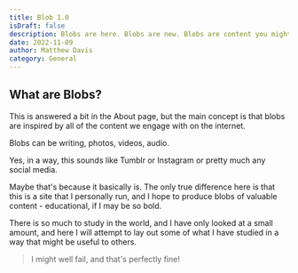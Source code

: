 ```yaml
---
title: Blob 1.0
isDraft: false
description: Blobs are here. Blobs are new. Blobs are content you might like to chew on. Don't wait to engage. This blob is for you!
date: 2022-11-09
author: Matthew Davis
category: General
---
```


## What are Blobs?

This is answered a bit in the About page, but the main concept is that blobs are inspired by all of the content we engage with on the internet.

Blobs can be writing, photos, videos, audio.

Yes, in a way, this sounds like Tumblr or Instagram or pretty much any social media.

Maybe that's because it basically is. The only true difference here is that this is a site that I personally run, and I hope to produce blobs of valuable content - educational, if I may be so bold.

There is so much to study in the world, and I have only looked at a small amount, and here I will attempt to lay out some of what I have studied in a way that might be useful to others.

> I might well fail, and that's perfectly fine!
